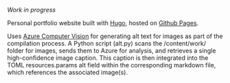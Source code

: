 _Work in progress_

Personal portfolio website built with [Hugo](https://gohugo.io/), hosted on [Github Pages](https://pages.github.com/). 

Uses [Azure Computer Vision](https://portal.vision.cognitive.azure.com/) for generating alt text for images as part of the compilation process. A Python script (alt.py) scans the /content/work/ folder for images, sends them to Azure for analysis, and retrieves a single high-confidence image caption. This caption is then  integrated into the TOML resources.params alt field within the corresponding markdown file, which references the associated image(s).
